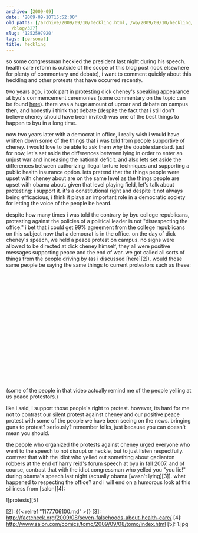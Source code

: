 ```yaml
---
archive: [2009-09]
date: '2009-09-10T15:52:00'
old_paths: [/archive/2009/09/10/heckling.html, /wp/2009/09/10/heckling/, /2009/09/10/heckling/,
  /blog/327]
slug: '1252597920'
tags: [personal]
title: heckling
---
```


so some congressman heckled the president last night during his speech.
health care reform is outside of the scope of this blog post (look
elsewhere for plenty of commentary and debate), i want to comment quickly
about this heckling and other protests that have occurred recently.

two years ago, i took part in protesting dick cheney's speaking appearance
at byu's commencement ceremonies (some commentary on the topic can be
found [here][1]). there was a huge amount of uproar and debate on campus
then, and honestly i think that debate (despite the fact that i still
don't believe cheney should have been invited) was one of the best things
to happen to byu in a long time.

now two years later with a democrat in office, i really wish i would have
written down some of the things that i was told from people supportive of
cheney. i would love to be able to ask them why the double standard. just
for now, let's set aside the differences between lying in order to enter
an unjust war and increasing the national deficit. and also lets set aside
the differences between authorizing illegal torture techniques and
supporting a public health insurance option. lets pretend that the things
people were upset with cheney about are on the same level as the things
people are upset with obama about. given that level playing field, let's
talk about protesting: i support it. it's a constitutional right and
despite it not always being efficacious, i think it plays an important
role in a democratic society for letting the voice of the people be heard.

despite how many times i was told the contrary by byu college republicans,
protesting against the policies of a political leader is not
"disrespecting the office." i bet that i could get 99% agreement from the
college republicans on this subject now that a democrat is in the office.
on the day of dick cheney's speech, we held a peace protest on campus. no
signs were allowed to be directed at dick cheney himself, they all were
positive messages supporting peace and the end of war. we got called all
sorts of things from the people driving by (as i discussed [here][2]).
would those same people be saying the same things to current protestors
such as these:

<object width="480" height="295">
<param name="movie" value="http://www.youtube.com/v/ZKBa9K_vAm8&hl=en&fs=1"></param>
<param name="allowFullScreen" value="true"></param>
<param name="allowscriptaccess" value="always"></param>
<embed src="http://www.youtube.com/v/ZKBa9K_vAm8&hl=en&fs=1" type="application/x-shockwave-flash" width="480" height="295" allowscriptaccess="always" allowfullscreen="true"></embed>
</object>

(some of the people in that video actually remind me of the people yelling
at us peace protestors.)

like i said, i support those people's right to protest. however, its hard
for me not to contrast our silent protest against cheney and our positive
peace protest with some of the people we have been seeing on the news.
bringing guns to protest? seriously? remember folks, just because you can
doesn't mean you should.

the people who organized the protests against cheney urged everyone who
went to the speech to not disrupt or heckle, but to just listen
respectfully. contrast that with the idiot who yelled out something about
gadianton robbers at the end of harry reid's forum speech at byu in fall 2007.
and of course, contrast that with the idiot congressman who yelled you
"you lie!" during obama's speech last night (actually obama [wasn't
lying][3]). what happened to respecting the office? and i will end on
a humorous look at this silliness from [salon][4]:

![protests][5]

[1]: http://messengerandadvocate.wordpress.com/2007/03/29/church-issues-formal-statement-on-dick-cheney-byu-invitation/
[2]: {{< relref "1177706100.md" >}}
[3]: http://factcheck.org/2009/08/seven-falsehoods-about-health-care/
[4]: http://www.salon.com/comics/tomo/2009/09/08/tomo/index.html
[5]: 1.jpg

